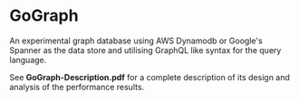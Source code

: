 # GoGraph

An experimental graph database using AWS Dynamodb or Google's Spanner as the data store and utilising GraphQL like syntax for the query language.

See __GoGraph-Description.pdf__ for a complete description of its design and analysis of the performance results.
